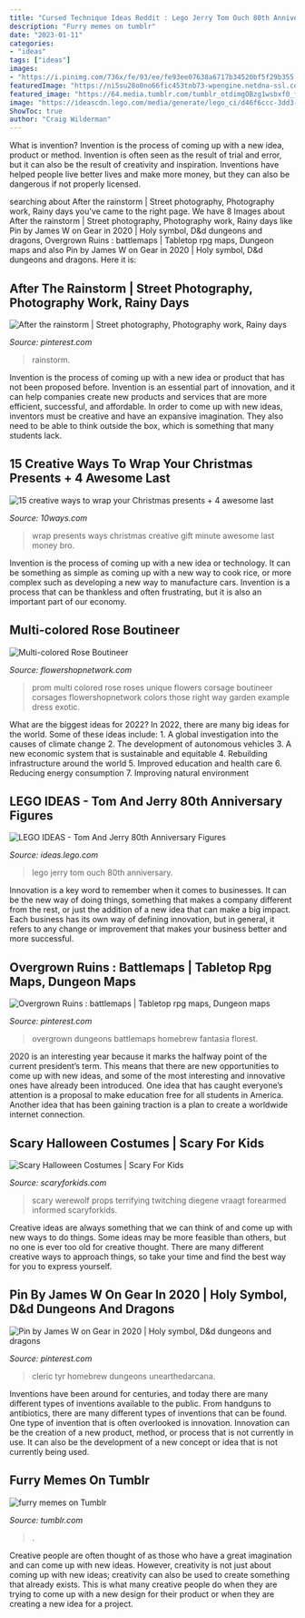 ```yaml
---
title: "Cursed Technique Ideas Reddit : Lego Jerry Tom Ouch 80th Anniversary"
description: "Furry memes on tumblr"
date: "2023-01-11"
categories:
- "ideas"
tags: ["ideas"]
images:
- "https://i.pinimg.com/736x/fe/93/ee/fe93ee07638a6717b34520bf5f29b355.jpg"
featuredImage: "https://ni5su28o0no66fic453tnb73-wpengine.netdna-ssl.com/wp-content/uploads/2015/12/bro.jpg"
featured_image: "https://64.media.tumblr.com/tumblr_otdimgOBzg1wsbxf0_frame1.jpg"
image: "https://ideascdn.lego.com/media/generate/lego_ci/d46f6ccc-3dd3-46c8-b202-005a2ed5eb21/resize:1600:900"
ShowToc: true
author: "Craig Wilderman"
---
```



What is invention?
Invention is the process of coming up with a new idea, product or method. Invention is often seen as the result of trial and error, but it can also be the result of creativity and inspiration. Inventions have helped people live better lives and make more money, but they can also be dangerous if not properly licensed.

	

		
searching about After the rainstorm | Street photography, Photography work, Rainy days you've came to the right page. We have 8 Images about After the rainstorm | Street photography, Photography work, Rainy days like Pin by James W on Gear in 2020 | Holy symbol, D&amp;d dungeons and dragons, Overgrown Ruins : battlemaps | Tabletop rpg maps, Dungeon maps and also Pin by James W on Gear in 2020 | Holy symbol, D&amp;d dungeons and dragons. Here it is:
		
    
## After The Rainstorm | Street Photography, Photography Work, Rainy Days

<img loading=lazy src="https://i.pinimg.com/originals/40/de/70/40de70e90450c4e3856853cbc4eb0d56.jpg" onerror="this.onerror=null;this.src='https://tse1.mm.bing.net/th?id=OIP.WBSgnsx6i6hvkyX0rA_cVAHaFa&amp;pid=15.1';" alt="After the rainstorm | Street photography, Photography work, Rainy days">

_Source: pinterest.com_

>rainstorm. 

	

Invention is the process of coming up with a new idea or product that has not been proposed before. Invention is an essential part of innovation, and it can help companies create new products and services that are more efficient, successful, and affordable. In order to come up with new ideas, inventors must be creative and have an expansive imagination. They also need to be able to think outside the box, which is something that many students lack.

    
## 15 Creative Ways To Wrap Your Christmas Presents + 4 Awesome Last

<img loading=lazy src="https://ni5su28o0no66fic453tnb73-wpengine.netdna-ssl.com/wp-content/uploads/2015/12/bro.jpg" onerror="this.onerror=null;this.src='https://tse3.mm.bing.net/th?id=OIP.r9B-j98uGRgVCzb0Mb1kzADhEs&amp;pid=15.1';" alt="15 creative ways to wrap your Christmas presents + 4 awesome last">

_Source: 10ways.com_

>wrap presents ways christmas creative gift minute awesome last money bro. 

	

Invention is the process of coming up with a new idea or technology. It can be something as simple as coming up with a new way to cook rice, or more complex such as developing a new way to manufacture cars. Invention is a process that can be thankless and often frustrating, but it is also an important part of our economy.

    
## Multi-colored Rose Boutineer

<img loading=lazy src="https://www.flowershopnetwork.com/blog/wp-content/uploads/2010/04/img_8741.jpg" onerror="this.onerror=null;this.src='https://tse3.mm.bing.net/th?id=OIP.KcTkBFHpz_jWWO-biaDyAQHaLH&amp;pid=15.1';" alt="Multi-colored Rose Boutineer">

_Source: flowershopnetwork.com_

>prom multi colored rose roses unique flowers corsage boutineer corsages flowershopnetwork colors those right way garden example dress exotic. 

	

What are the biggest ideas for 2022?
In 2022, there are many big ideas for the world. Some of these ideas include: 1. A global investigation into the causes of climate change 2. The development of autonomous vehicles 3. A new economic system that is sustainable and equitable 4. Rebuilding infrastructure around the world 5. Improved education and health care 6. Reducing energy consumption 7. Improving natural environment 
    
## LEGO IDEAS - Tom And Jerry 80th Anniversary Figures

<img loading=lazy src="https://ideascdn.lego.com/media/generate/lego_ci/d46f6ccc-3dd3-46c8-b202-005a2ed5eb21/resize:1600:900" onerror="this.onerror=null;this.src='https://tse2.mm.bing.net/th?id=OIP.oMIr2wS4UizKsVX72NNL-wHaHa&amp;pid=15.1';" alt="LEGO IDEAS - Tom And Jerry 80th Anniversary Figures">

_Source: ideas.lego.com_

>lego jerry tom ouch 80th anniversary. 

	

Innovation is a key word to remember when it comes to businesses. It can be the new way of doing things, something that makes a company different from the rest, or just the addition of a new idea that can make a big impact. Each business has its own way of defining innovation, but in general, it refers to any change or improvement that makes your business better and more successful.

    
## Overgrown Ruins : Battlemaps | Tabletop Rpg Maps, Dungeon Maps

<img loading=lazy src="https://i.pinimg.com/736x/fe/93/ee/fe93ee07638a6717b34520bf5f29b355.jpg" onerror="this.onerror=null;this.src='https://tse1.mm.bing.net/th?id=OIP.qZi_xWuNjH6XuH6YwUni-QHaHa&amp;pid=15.1';" alt="Overgrown Ruins : battlemaps | Tabletop rpg maps, Dungeon maps">

_Source: pinterest.com_

>overgrown dungeons battlemaps homebrew fantasia florest. 

	

2020 is an interesting year because it marks the halfway point of the current president’s term. This means that there are new opportunities to come up with new ideas, and some of the most interesting and innovative ones have already been introduced. One idea that has caught everyone’s attention is a proposal to make education free for all students in America. Another idea that has been gaining traction is a plan to create a worldwide internet connection.

    
## Scary Halloween Costumes | Scary For Kids

<img loading=lazy src="https://www.scaryforkids.com/pics/werewolf-costume.jpg" onerror="this.onerror=null;this.src='https://tse1.mm.bing.net/th?id=OIP.veoRfXtNDbhxlLtvLzJ63QHaHa&amp;pid=15.1';" alt="Scary Halloween Costumes | Scary For Kids">

_Source: scaryforkids.com_

>scary werewolf props terrifying twitching diegene vraagt forearmed informed scaryforkids. 

	

Creative ideas are always something that we can think of and come up with new ways to do things. Some ideas may be more feasible than others, but no one is ever too old for creative thought. There are many different creative ways to approach things, so take your time and find the best way for you to express yourself.

    
## Pin By James W On Gear In 2020 | Holy Symbol, D&amp;d Dungeons And Dragons

<img loading=lazy src="https://i.pinimg.com/474x/23/4f/03/234f03c1ca0d8453b4cd9e6163bb6821.jpg" onerror="this.onerror=null;this.src='https://tse3.mm.bing.net/th?id=OIP.jIsATSEMSvE1ESv3GuR9gQAAAA&amp;pid=15.1';" alt="Pin by James W on Gear in 2020 | Holy symbol, D&amp;d dungeons and dragons">

_Source: pinterest.com_

>cleric tyr homebrew dungeons unearthedarcana. 

	

Inventions have been around for centuries, and today there are many different types of inventions available to the public. From handguns to antibiotics, there are many different types of inventions that can be found. One type of invention that is often overlooked is innovation. Innovation can be the creation of a new product, method, or process that is not currently in use. It can also be the development of a new concept or idea that is not currently being used.

    
## Furry Memes On Tumblr

<img loading=lazy src="https://64.media.tumblr.com/tumblr_otdimgOBzg1wsbxf0_frame1.jpg" onerror="this.onerror=null;this.src='https://tse3.mm.bing.net/th?id=OIP.dI4o0_SIOrYSAYU3SI7OqAHaHa&amp;pid=15.1';" alt="furry memes on Tumblr">

_Source: tumblr.com_

>. 

	

Creative people are often thought of as those who have a great imagination and can come up with new ideas. However, creativity is not just about coming up with new ideas; creativity can also be used to create something that already exists. This is what many creative people do when they are trying to come up with a new design for their product or when they are creating a new idea for a project.

